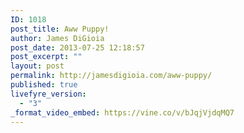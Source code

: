 ```yaml
---
ID: 1018
post_title: Aww Puppy!
author: James DiGioia
post_date: 2013-07-25 12:18:57
post_excerpt: ""
layout: post
permalink: http://jamesdigioia.com/aww-puppy/
published: true
livefyre_version:
  - "3"
_format_video_embed: https://vine.co/v/bJqjVjdqMQ7
---
```

